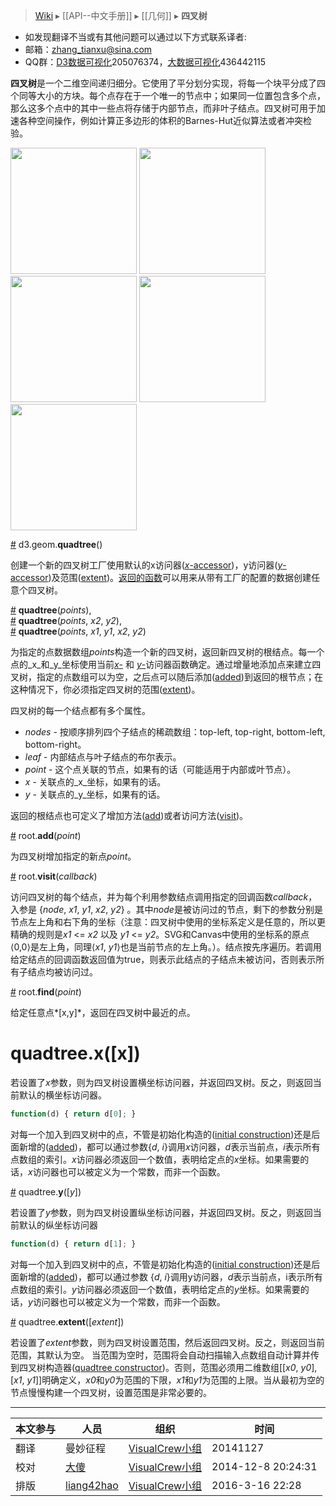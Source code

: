 > [Wiki](Home) ▸ [[API--中文手册]] ▸ [[几何]] ▸ **四叉树**

* 如发现翻译不当或有其他问题可以通过以下方式联系译者:
* 邮箱：zhang_tianxu@sina.com
* QQ群：[D3数据可视化](http://jq.qq.com/?_wv=1027&k=ZGcqYF)205076374，[大数据可视化](http://jq.qq.com/?_wv=1027&k=S8wGMe)436442115

**四叉树**是一个二维空间递归细分。它使用了平分划分实现，将每一个块平分成了四个同等大小的方块。每个点存在于一个唯一的节点中；如果同一位置包含多个点，那么这多个点中的其中一些点将存储于内部节点，而非叶子结点。四叉树可用于加速各种空间操作，例如计算正多边形的体积的Barnes-Hut近似算法或者冲突检验。

<a href="http://bl.ocks.org/mbostock/4343214"><img src="http://bl.ocks.org/mbostock/raw/4343214/thumbnail.png" width="202"></a>
<a href="http://bl.ocks.org/mbostock/6216724"><img src="http://bl.ocks.org/mbostock/raw/6216724/thumbnail.png" width="202"></a>
<a href="http://bl.ocks.org/mbostock/6224050"><img src="http://bl.ocks.org/mbostock/raw/6224050/thumbnail.png" width="202"></a>
<a href="http://bl.ocks.org/patricksurry/6478178"><img src="http://bl.ocks.org/patricksurry/raw/6478178/thumbnail.png" width="202"></a>
<a href="http://bl.ocks.org/llb4ll/8709363"><img src="http://bl.ocks.org/llb4ll/raw/8709363/thumbnail.png" width="202"></a>

<a name="quadtree" href="#quadtree">#</a> d3.geom.<b>quadtree</b>()

创建一个新的四叉树工厂使用默认的x访问器([_x_-accessor](#x))，y访问器([_y_-accessor](#y))及范围([extent](#extent))。[返回的函数](#_quadtree)可以用来从带有工厂的配置的数据创建任意个四叉树。

<a name="_quadtree" href="Quadtree-Geom#_quadtree">#</a> <b>quadtree</b>(<i>points</i>),  
<a name="_quadtree" href="Quadtree-Geom#_quadtree">#</a> <b>quadtree</b>(<i>points</i>, <i>x2</i>, <i>y2</i>),  
<a name="_quadtree" href="Quadtree-Geom#_quadtree">#</a> <b>quadtree</b>(<i>points</i>, <i>x1</i>, <i>y1</i>, <i>x2</i>, <i>y2</i>)

为指定的点数据数组*points*构造一个新的四叉树，返回新四叉树的根结点。每一个点的_x_和_y_坐标使用当前[_x_-](#x) 和 [_y_-](#y)访问器函数确定。通过增量地添加点来建立四叉树，指定的点数组可以为空，之后点可以随后添加([added](#add))到返回的根节点；在这种情况下，你必须指定四叉树的范围([extent](#extent))。

四叉树的每一个结点都有多个属性。

* _nodes_ - 按顺序排列四个子结点的稀疏数组：top-left, top-right, bottom-left, bottom-right。
* _leaf_ - 内部结点与叶子结点的布尔表示。
* _point_ - 这个点关联的节点，如果有的话（可能适用于内部或叶节点）。
* _x_ - 关联点的_x_坐标，如果有的话。
* _y_ - 关联点的_y_坐标，如果有的话。

返回的根结点也可定义了增加方法([add](#add))或者访问方法([visit](#visit))。

<a name="add" href="#add">#</a> root.<b>add</b>(<i>point</i>)

为四叉树增加指定的新点*point*。

<a name="visit" href="#visit">#</a> root.<b>visit</b>(<i>callback</i>)

访问四叉树的每个结点，并为每个利用参数结点调用指定的回调函数*callback*，入参是 {*node*, *x1*, *y1*, *x2*, *y2*} 。其中*node*是被访问过的节点，剩下的参数分别是节点左上角和右下角的坐标（注意：四叉树中使用的坐标系定义是任意的，所以更精确的规则是*x1* <= *x2* 以及 *y1* <= *y2*。SVG和Canvas中使用的坐标系的原点⟨0,0⟩是左上角，同理⟨*x1*, *y1*⟩也是当前节点的左上角。）。结点按先序遍历。若调用给定结点的回调函数返回值为true，则表示此结点的子结点未被访问，否则表示所有子结点均被访问过。

<a name="visit" href="#visit">#</a> root.**find**(*point*)

给定任意点*[x,y]*，返回在四叉树中最近的点。

# quadtree.x([x])

若设置了*x*参数，则为四叉树设置横坐标访问器，并返回四叉树。反之，则返回当前默认的横坐标访问器。

```js
function(d) { return d[0]; }
```

对每一个加入到四叉树中的点，不管是初始化构造的([initial construction](#_quadtree))还是后面新增的([added](#add))，都可以通过参数{*d*, *i*}调用*x*访问器，*d*表示当前点，*i*表示所有点数组的索引。*x*访问器必须返回一个数值，表明给定点的*x*坐标。如果需要的话，*x*访问器也可以被定义为一个常数，而非一个函数。

<a name="y" href="#y">#</a> quadtree.**y**([*y*])

若设置了*y*参数，则为四叉树设置纵坐标访问器，并返回四叉树。反之，则返回当前默认的纵坐标访问器

```js
function(d) { return d[1]; }
```

对每一个加入到四叉树中的点，不管是初始化构造的([initial construction](#_quadtree))还是后面新增的([added](#add))，都可以通过参数 {*d*, *i*}调用y访问器，*d*表示当前点，i表示所有点数组的索引。*y*访问器必须返回一个数值，表明给定点的*y*坐标。如果需要的话，*y*访问器也可以被定义为一个常数，而非一个函数。

<a name="extent" href="#extent">#</a> quadtree.**extent**([*extent*])

若设置了*extent*参数，则为四叉树设置范围，然后返回四叉树。反之，则返回当前范围，其默认为空。
当范围为空时，范围将会自动扫描输入点数组自动计算并传到四叉树构造器([quadtree constructor](#_quadtree))。否则，范围必须用二维数组\[\[*x0*, *y0*\], \[*x1*, *y1*\]\]明确定义，*x0*和*y0*为范围的下限，*x1*和*y1*为范围的上限。当从最初为空的节点慢慢构建一个四叉树，设置范围是非常必要的。

------

|本文参与  |人员   |组织   |时间   |
|------   |------ |------|------|
|翻译     |曼妙征程|[VisualCrew小组](https://github.com/VisualCrew)|20141127| 
|校对     |[大傻](https://github.com/tianxuzhang)|[VisualCrew小组](https://github.com/VisualCrew)|2014-12-8 20:24:31 |
|排版     |[liang42hao](https://github.com/liang42hao)|[VisualCrew小组](https://github.com/VisualCrew)|2016-3-16 22:28|